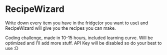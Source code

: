 # RecipeWizard

Write down every item you have in the fridge(or you want to use) and RecipeWizard will give you the recipes you can make. 

Coding challenge, made in 10-15 hours, included learning curve. Will be optimized and I'll add more stuff. API Key will be disabled so do your best to use :D

